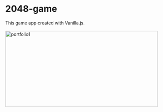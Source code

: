 # 2048-game
This game app created with Vanilla.js.
<br><br>
<img src="https://github.com/gunayshakhmuradova/2048-Game/assets/126316477/9c96170f-dc1a-4592-a663-a339150875bf" alt="portfolio1" width="480" height="240">
